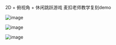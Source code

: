 2D + 俯视角 + 休闲跳跃游戏
麦扣老师教学复刻demo

![image](https://github.com/user-attachments/assets/19d4e6f3-6b5d-4556-b4cc-56f771310a87)

![image](https://github.com/user-attachments/assets/7f0f8cdf-da72-416a-8a88-fdcb35c4f296)

![image](https://github.com/user-attachments/assets/3399059d-70b1-463a-9c99-6b10b58d60ac)
